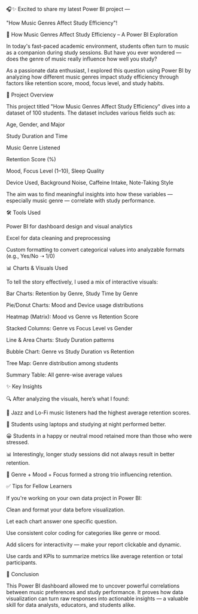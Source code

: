 🎧✨ Excited to share my latest Power BI project —

"How Music Genres Affect Study Efficiency"!

🎵 How Music Genres Affect Study Efficiency – A Power BI Exploration

In today's fast-paced academic environment, students often turn to music as a companion during study sessions. But have you ever wondered — does the genre of music really influence how well you study?

As a passionate data enthusiast, I explored this question using Power BI by analyzing how different music genres impact study efficiency through factors like retention score, mood, focus level, and study habits.



🧠 Project Overview

This project titled "How Music Genres Affect Study Efficiency" dives into a dataset of 100 students. The dataset includes various fields such as:

Age, Gender, and Major

Study Duration and Time

Music Genre Listened

Retention Score (%)

Mood, Focus Level (1–10), Sleep Quality

Device Used, Background Noise, Caffeine Intake, Note-Taking Style

The aim was to find meaningful insights into how these variables — especially music genre — correlate with study performance.



🛠️ Tools Used

Power BI for dashboard design and visual analytics

Excel for data cleaning and preprocessing

Custom formatting to convert categorical values into analyzable formats (e.g., Yes/No ➝ 1/0)



📊 Charts & Visuals Used

To tell the story effectively, I used a mix of interactive visuals:

Bar Charts: Retention by Genre, Study Time by Genre

Pie/Donut Charts: Mood and Device usage distributions

Heatmap (Matrix): Mood vs Genre vs Retention Score

Stacked Columns: Genre vs Focus Level vs Gender

Line & Area Charts: Study Duration patterns

Bubble Chart: Genre vs Study Duration vs Retention

Tree Map: Genre distribution among students

Summary Table: All genre-wise average values



✨ Key Insights

🔍 After analyzing the visuals, here’s what I found:

🎷 Jazz and Lo-Fi music listeners had the highest average retention scores.

📱 Students using laptops and studying at night performed better.

😀 Students in a happy or neutral mood retained more than those who were stressed.

📊 Interestingly, longer study sessions did not always result in better retention.

🌟 Genre + Mood + Focus formed a strong trio influencing retention.



✅ Tips for Fellow Learners

If you're working on your own data project in Power BI:

Clean and format your data before visualization.

Let each chart answer one specific question.

Use consistent color coding for categories like genre or mood.

Add slicers for interactivity — make your report clickable and dynamic.

Use cards and KPIs to summarize metrics like average retention or total participants.



🏁 Conclusion 

This Power BI dashboard allowed me to uncover powerful correlations between music preferences and study performance. It proves how data visualization can turn raw responses into actionable insights — a valuable skill for data analysts, educators, and students alike.

